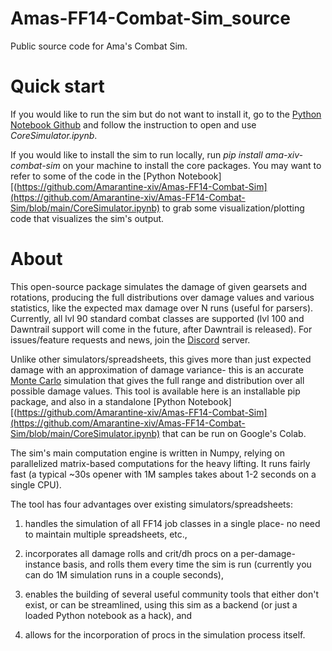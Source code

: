 # Amas-FF14-Combat-Sim_source
Public source code for Ama's Combat Sim.

# Quick start
If you would like to run the sim but do not want to install it, go to the [Python Notebook Github](https://github.com/Amarantine-xiv/Amas-FF14-Combat-Sim) and follow the instruction to open and use *CoreSimulator.ipynb*.

If you would like to install the sim to run locally, run *pip install ama-xiv-combat-sim* on your machine to install the core packages. You may want to refer to some of the code in the [Python Notebook][(https://github.com/Amarantine-xiv/Amas-FF14-Combat-Sim](https://github.com/Amarantine-xiv/Amas-FF14-Combat-Sim/blob/main/CoreSimulator.ipynb) to grab some visualization/plotting code that visualizes the sim's output.

# About
This open-source package simulates the damage of given gearsets and rotations, producing the full distributions over damage values and various statistics, like the expected max damage over N runs (useful for parsers). Currently, all lvl 90 standard combat classes are supported (lvl 100 and Dawntrail support will come in the future, after Dawntrail is released). For issues/feature requests and news, join the [Discord](https://discord.gg/CV6sHj8h9D) server.

Unlike other simulators/spreadsheets, this gives more than just expected damage with an approximation of damage variance- this is an accurate [Monte Carlo](https://en.wikipedia.org/wiki/Monte_Carlo_method) simulation that gives the full range and distribution over all possible damage values. This tool is available here is an installable pip package, and also in a standalone [Python Notebook][(https://github.com/Amarantine-xiv/Amas-FF14-Combat-Sim](https://github.com/Amarantine-xiv/Amas-FF14-Combat-Sim/blob/main/CoreSimulator.ipynb) that can be run on Google's Colab.

The sim's main computation engine is written in Numpy, relying on parallelized matrix-based computations for the heavy lifting. It runs fairly fast (a typical ~30s opener with 1M samples takes about 1-2 seconds on a single CPU).

The tool has four advantages over existing simulators/spreadsheets:

1) handles the simulation of all FF14 job classes in a single place- no need to maintain multiple spreadsheets, etc.,

2) incorporates all damage rolls and crit/dh procs on a per-damage-instance basis, and rolls them every time the sim is run (currently you can do 1M simulation runs in a couple seconds),

3) enables the building of several useful community tools that either don't exist, or can be streamlined, using this sim as a backend (or just a loaded Python notebook as a hack), and

4) allows for the incorporation of procs in the simulation process itself.

